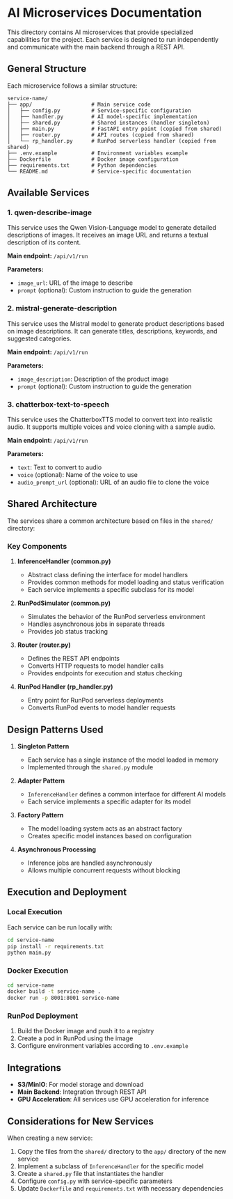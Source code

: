 # AI Microservices Documentation

This directory contains AI microservices that provide specialized capabilities for the project. Each service is designed to run independently and communicate with the main backend through a REST API.

## General Structure

Each microservice follows a similar structure:

```
service-name/
├── app/                   # Main service code
│   ├── config.py          # Service-specific configuration
│   ├── handler.py         # AI model-specific implementation
│   ├── shared.py          # Shared instances (handler singleton)
│   ├── main.py            # FastAPI entry point (copied from shared)
│   ├── router.py          # API routes (copied from shared)
│   └── rp_handler.py      # RunPod serverless handler (copied from shared)
├── .env.example           # Environment variables example
├── Dockerfile             # Docker image configuration
├── requirements.txt       # Python dependencies
└── README.md              # Service-specific documentation
```

## Available Services

### 1. qwen-describe-image

This service uses the Qwen Vision-Language model to generate detailed descriptions of images. It receives an image URL and returns a textual description of its content.

**Main endpoint:** `/api/v1/run`

**Parameters:**
- `image_url`: URL of the image to describe
- `prompt` (optional): Custom instruction to guide the generation

### 2. mistral-generate-description

This service uses the Mistral model to generate product descriptions based on image descriptions. It can generate titles, descriptions, keywords, and suggested categories.

**Main endpoint:** `/api/v1/run`

**Parameters:**
- `image_description`: Description of the product image
- `prompt` (optional): Custom instruction to guide the generation

### 3. chatterbox-text-to-speech

This service uses the ChatterboxTTS model to convert text into realistic audio. It supports multiple voices and voice cloning with a sample audio.

**Main endpoint:** `/api/v1/run`

**Parameters:**
- `text`: Text to convert to audio
- `voice` (optional): Name of the voice to use
- `audio_prompt_url` (optional): URL of an audio file to clone the voice

## Shared Architecture

The services share a common architecture based on files in the `shared/` directory:

### Key Components

1. **InferenceHandler (common.py)**
   - Abstract class defining the interface for model handlers
   - Provides common methods for model loading and status verification
   - Each service implements a specific subclass for its model

2. **RunPodSimulator (common.py)**
   - Simulates the behavior of the RunPod serverless environment
   - Handles asynchronous jobs in separate threads
   - Provides job status tracking

3. **Router (router.py)**
   - Defines the REST API endpoints
   - Converts HTTP requests to model handler calls
   - Provides endpoints for execution and status checking

4. **RunPod Handler (rp_handler.py)**
   - Entry point for RunPod serverless deployments
   - Converts RunPod events to model handler requests

## Design Patterns Used

1. **Singleton Pattern**
   - Each service has a single instance of the model loaded in memory
   - Implemented through the `shared.py` module

2. **Adapter Pattern**
   - `InferenceHandler` defines a common interface for different AI models
   - Each service implements a specific adapter for its model

3. **Factory Pattern**
   - The model loading system acts as an abstract factory
   - Creates specific model instances based on configuration

4. **Asynchronous Processing**
   - Inference jobs are handled asynchronously
   - Allows multiple concurrent requests without blocking

## Execution and Deployment

### Local Execution

Each service can be run locally with:

```bash
cd service-name
pip install -r requirements.txt
python main.py
```

### Docker Execution

```bash
cd service-name
docker build -t service-name .
docker run -p 8001:8001 service-name
```

### RunPod Deployment

1. Build the Docker image and push it to a registry
2. Create a pod in RunPod using the image
3. Configure environment variables according to `.env.example`

## Integrations

- **S3/MinIO**: For model storage and download
- **Main Backend**: Integration through REST API
- **GPU Acceleration**: All services use GPU acceleration for inference

## Considerations for New Services

When creating a new service:

1. Copy the files from the `shared/` directory to the `app/` directory of the new service
2. Implement a subclass of `InferenceHandler` for the specific model
3. Create a `shared.py` file that instantiates the handler
4. Configure `config.py` with service-specific parameters
5. Update `Dockerfile` and `requirements.txt` with necessary dependencies
